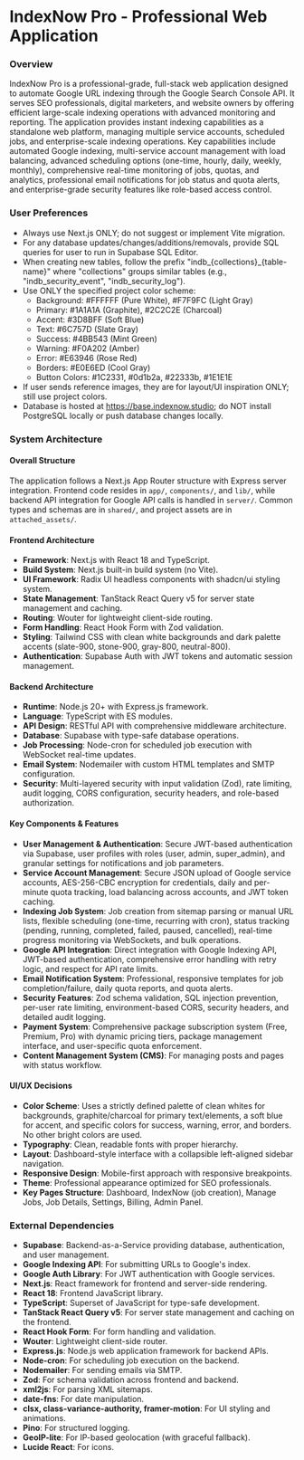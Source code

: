 # IndexNow Pro - Professional Web Application

### Overview
IndexNow Pro is a professional-grade, full-stack web application designed to automate Google URL indexing through the Google Search Console API. It serves SEO professionals, digital marketers, and website owners by offering efficient large-scale indexing operations with advanced monitoring and reporting. The application provides instant indexing capabilities as a standalone web platform, managing multiple service accounts, scheduled jobs, and enterprise-scale indexing operations. Key capabilities include automated Google indexing, multi-service account management with load balancing, advanced scheduling options (one-time, hourly, daily, weekly, monthly), comprehensive real-time monitoring of jobs, quotas, and analytics, professional email notifications for job status and quota alerts, and enterprise-grade security features like role-based access control.

### User Preferences
- Always use Next.js ONLY; do not suggest or implement Vite migration.
- For any database updates/changes/additions/removals, provide SQL queries for user to run in Supabase SQL Editor.
- When creating new tables, follow the prefix "indb_{collections}_{table-name}" where "collections" groups similar tables (e.g., "indb_security_event", "indb_security_log").
- Use ONLY the specified project color scheme:
  - Background: #FFFFFF (Pure White), #F7F9FC (Light Gray)
  - Primary: #1A1A1A (Graphite), #2C2C2E (Charcoal)
  - Accent: #3D8BFF (Soft Blue)
  - Text: #6C757D (Slate Gray)
  - Success: #4BB543 (Mint Green)
  - Warning: #F0A202 (Amber)
  - Error: #E63946 (Rose Red)
  - Borders: #E0E6ED (Cool Gray)
  - Button Colors: #1C2331, #0d1b2a, #22333b, #1E1E1E
- If user sends reference images, they are for layout/UI inspiration ONLY; still use project colors.
- Database is hosted at https://base.indexnow.studio; do NOT install PostgreSQL locally or push database changes locally.

### System Architecture

#### Overall Structure
The application follows a Next.js App Router structure with Express server integration. Frontend code resides in `app/`, `components/`, and `lib/`, while backend API integration for Google API calls is handled in `server/`. Common types and schemas are in `shared/`, and project assets are in `attached_assets/`.

#### Frontend Architecture
- **Framework**: Next.js with React 18 and TypeScript.
- **Build System**: Next.js built-in build system (no Vite).
- **UI Framework**: Radix UI headless components with shadcn/ui styling system.
- **State Management**: TanStack React Query v5 for server state management and caching.
- **Routing**: Wouter for lightweight client-side routing.
- **Form Handling**: React Hook Form with Zod validation.
- **Styling**: Tailwind CSS with clean white backgrounds and dark palette accents (slate-900, stone-900, gray-800, neutral-800).
- **Authentication**: Supabase Auth with JWT tokens and automatic session management.

#### Backend Architecture
- **Runtime**: Node.js 20+ with Express.js framework.
- **Language**: TypeScript with ES modules.
- **API Design**: RESTful API with comprehensive middleware architecture.
- **Database**: Supabase with type-safe database operations.
- **Job Processing**: Node-cron for scheduled job execution with WebSocket real-time updates.
- **Email System**: Nodemailer with custom HTML templates and SMTP configuration.
- **Security**: Multi-layered security with input validation (Zod), rate limiting, audit logging, CORS configuration, security headers, and role-based authorization.

#### Key Components & Features
- **User Management & Authentication**: Secure JWT-based authentication via Supabase, user profiles with roles (user, admin, super_admin), and granular settings for notifications and job parameters.
- **Service Account Management**: Secure JSON upload of Google service accounts, AES-256-CBC encryption for credentials, daily and per-minute quota tracking, load balancing across accounts, and JWT token caching.
- **Indexing Job System**: Job creation from sitemap parsing or manual URL lists, flexible scheduling (one-time, recurring with cron), status tracking (pending, running, completed, failed, paused, cancelled), real-time progress monitoring via WebSockets, and bulk operations.
- **Google API Integration**: Direct integration with Google Indexing API, JWT-based authentication, comprehensive error handling with retry logic, and respect for API rate limits.
- **Email Notification System**: Professional, responsive templates for job completion/failure, daily quota reports, and quota alerts.
- **Security Features**: Zod schema validation, SQL injection prevention, per-user rate limiting, environment-based CORS, security headers, and detailed audit logging.
- **Payment System**: Comprehensive package subscription system (Free, Premium, Pro) with dynamic pricing tiers, package management interface, and user-specific quota enforcement.
- **Content Management System (CMS)**: For managing posts and pages with status workflow.

#### UI/UX Decisions
- **Color Scheme**: Uses a strictly defined palette of clean whites for backgrounds, graphite/charcoal for primary text/elements, a soft blue for accent, and specific colors for success, warning, error, and borders. No other bright colors are used.
- **Typography**: Clean, readable fonts with proper hierarchy.
- **Layout**: Dashboard-style interface with a collapsible left-aligned sidebar navigation.
- **Responsive Design**: Mobile-first approach with responsive breakpoints.
- **Theme**: Professional appearance optimized for SEO professionals.
- **Key Pages Structure**: Dashboard, IndexNow (job creation), Manage Jobs, Job Details, Settings, Billing, Admin Panel.

### External Dependencies

- **Supabase**: Backend-as-a-Service providing database, authentication, and user management.
- **Google Indexing API**: For submitting URLs to Google's index.
- **Google Auth Library**: For JWT authentication with Google services.
- **Next.js**: React framework for frontend and server-side rendering.
- **React 18**: Frontend JavaScript library.
- **TypeScript**: Superset of JavaScript for type-safe development.
- **TanStack React Query v5**: For server state management and caching on the frontend.
- **React Hook Form**: For form handling and validation.
- **Wouter**: Lightweight client-side router.
- **Express.js**: Node.js web application framework for backend APIs.
- **Node-cron**: For scheduling job execution on the backend.
- **Nodemailer**: For sending emails via SMTP.
- **Zod**: For schema validation across frontend and backend.
- **xml2js**: For parsing XML sitemaps.
- **date-fns**: For date manipulation.
- **clsx, class-variance-authority, framer-motion**: For UI styling and animations.
- **Pino**: For structured logging.
- **GeoIP-lite**: For IP-based geolocation (with graceful fallback).
- **Lucide React**: For icons.